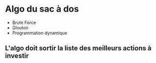 # Algo du sac à dos 
- Brute Force
- Glouton
- Programmation dynamique

## L'algo doit sortir la liste des meilleurs actions à investir
